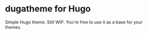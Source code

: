 # dugatheme for Hugo

Simple Hugo theme. Still WIP. You're free to use it as a base for your themes.
